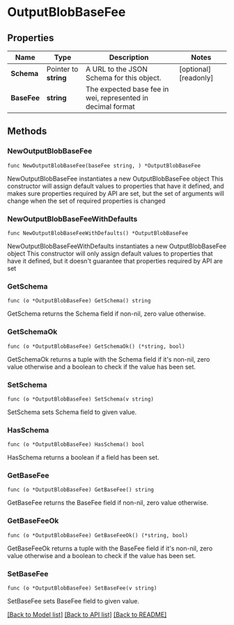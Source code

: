 # OutputBlobBaseFee

## Properties

Name | Type | Description | Notes
------------ | ------------- | ------------- | -------------
**Schema** | Pointer to **string** | A URL to the JSON Schema for this object. | [optional] [readonly] 
**BaseFee** | **string** | The expected base fee in wei, represented in decimal format | 

## Methods

### NewOutputBlobBaseFee

`func NewOutputBlobBaseFee(baseFee string, ) *OutputBlobBaseFee`

NewOutputBlobBaseFee instantiates a new OutputBlobBaseFee object
This constructor will assign default values to properties that have it defined,
and makes sure properties required by API are set, but the set of arguments
will change when the set of required properties is changed

### NewOutputBlobBaseFeeWithDefaults

`func NewOutputBlobBaseFeeWithDefaults() *OutputBlobBaseFee`

NewOutputBlobBaseFeeWithDefaults instantiates a new OutputBlobBaseFee object
This constructor will only assign default values to properties that have it defined,
but it doesn't guarantee that properties required by API are set

### GetSchema

`func (o *OutputBlobBaseFee) GetSchema() string`

GetSchema returns the Schema field if non-nil, zero value otherwise.

### GetSchemaOk

`func (o *OutputBlobBaseFee) GetSchemaOk() (*string, bool)`

GetSchemaOk returns a tuple with the Schema field if it's non-nil, zero value otherwise
and a boolean to check if the value has been set.

### SetSchema

`func (o *OutputBlobBaseFee) SetSchema(v string)`

SetSchema sets Schema field to given value.

### HasSchema

`func (o *OutputBlobBaseFee) HasSchema() bool`

HasSchema returns a boolean if a field has been set.

### GetBaseFee

`func (o *OutputBlobBaseFee) GetBaseFee() string`

GetBaseFee returns the BaseFee field if non-nil, zero value otherwise.

### GetBaseFeeOk

`func (o *OutputBlobBaseFee) GetBaseFeeOk() (*string, bool)`

GetBaseFeeOk returns a tuple with the BaseFee field if it's non-nil, zero value otherwise
and a boolean to check if the value has been set.

### SetBaseFee

`func (o *OutputBlobBaseFee) SetBaseFee(v string)`

SetBaseFee sets BaseFee field to given value.



[[Back to Model list]](../README.md#documentation-for-models) [[Back to API list]](../README.md#documentation-for-api-endpoints) [[Back to README]](../README.md)


